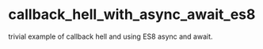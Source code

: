 # callback_hell_with_async_await_es8
trivial example of callback hell and using ES8 async and await.
